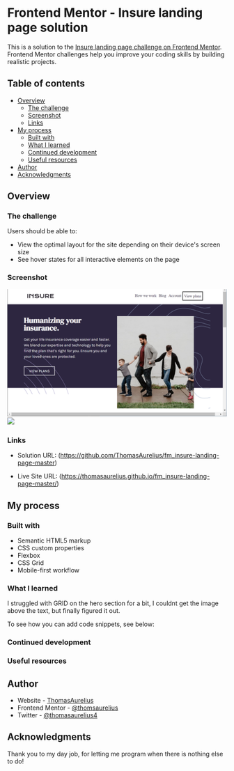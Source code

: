 # Frontend Mentor - Insure landing page solution

This is a solution to the [Insure landing page challenge on Frontend Mentor](https://www.frontendmentor.io/challenges/insure-landing-page-uTU68JV8). Frontend Mentor challenges help you improve your coding skills by building realistic projects.

## Table of contents

-  [Overview](#overview)
   -  [The challenge](#the-challenge)
   -  [Screenshot](#screenshot)
   -  [Links](#links)
-  [My process](#my-process)
   -  [Built with](#built-with)
   -  [What I learned](#what-i-learned)
   -  [Continued development](#continued-development)
   -  [Useful resources](#useful-resources)
-  [Author](#author)
-  [Acknowledgments](#acknowledgments)

## Overview

### The challenge

Users should be able to:

-  View the optimal layout for the site depending on their device's screen size
-  See hover states for all interactive elements on the page

### Screenshot

![](.//fm_insure_landscape.png)
![](.//fm_insure_portrait.png.png)

### Links

-  Solution URL: (https://github.com/ThomasAurelius/fm_insure-landing-page-master)

-  Live Site URL: (https://thomasaurelius.github.io/fm_insure-landing-page-master/)

## My process

### Built with

-  Semantic HTML5 markup
-  CSS custom properties
-  Flexbox
-  CSS Grid
-  Mobile-first workflow

### What I learned

I struggled with GRID on the hero section for a bit, I couldnt get the image above the text, but finally figured it out.

To see how you can add code snippets, see below:

### Continued development

### Useful resources

## Author

-  Website - [ThomasAurelius](https://www.thomasaurelius.com)
-  Frontend Mentor - [@thomsaurelius](https://www.frontendmentor.io/profile/thomasaurelius)
-  Twitter - [@thomasaurelius4](https://www.twitter.com/yourusername)

## Acknowledgments

Thank you to my day job, for letting me program when there is nothing else to do!
